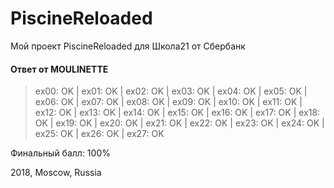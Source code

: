 # PiscineReloaded
Мой проект PiscineReloaded для Школа21 от Сбербанк

####  Ответ от  MOULINETTE
>ex00: OK | ex01: OK | ex02: OK | ex03: OK | ex04: OK | ex05: OK | ex06: OK | ex07: OK | ex08: OK | ex09: OK | ex10: OK | ex11: OK | ex12: OK | ex13: OK | ex14: OK | ex15: OK | ex16: OK | ex17: OK | ex18: OK | ex19: OK | ex20: OK | ex21: OK | ex22: OK | ex23: OK | ex24: OK | ex25: OK | ex26: OK | ex27: OK

Финальный балл: 100%

2018, Moscow, Russia
